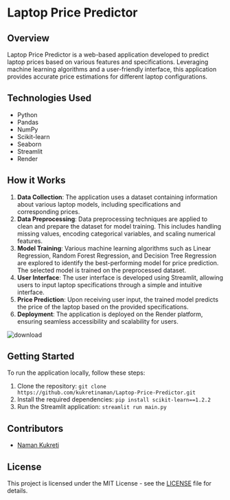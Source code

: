 # Laptop Price Predictor

## Overview
Laptop Price Predictor is a web-based application developed to predict laptop prices based on various features and specifications. Leveraging machine learning algorithms and a user-friendly interface, this application provides accurate price estimations for different laptop configurations.


## Technologies Used
- Python
- Pandas
- NumPy
- Scikit-learn
- Seaborn
- Streamlit
- Render


## How it Works
1. **Data Collection**: The application uses a dataset containing information about various laptop models, including specifications and corresponding prices.
2. **Data Preprocessing**: Data preprocessing techniques are applied to clean and prepare the dataset for model training. This includes handling missing values, encoding categorical variables, and scaling numerical features.
3. **Model Training**: Various machine learning algorithms such as Linear Regression, Random Forest Regression, and Decision Tree Regression are explored to identify the best-performing model for price prediction. The selected model is trained on the preprocessed dataset.
4. **User Interface**: The user interface is developed using Streamlit, allowing users to input laptop specifications through a simple and intuitive interface.
5. **Price Prediction**: Upon receiving user input, the trained model predicts the price of the laptop based on the provided specifications.
6. **Deployment**: The application is deployed on the Render platform, ensuring seamless accessibility and scalability for users.
   
![download](https://github.com/kukretinaman/Laptop-Price-Predictor/assets/96072551/18d830b3-a0de-4fa5-9a30-107c8a0fb5cb)

## Getting Started
To run the application locally, follow these steps:

1. Clone the repository: `git clone https://github.com/kukretinaman/Laptop-Price-Predictor.git`
3. Install the required dependencies: `pip install scikit-learn==1.2.2`
4. Run the Streamlit application: `streamlit run main.py`

## Contributors
- [Naman Kukreti](https://github.com/kukretinaman)

## License
This project is licensed under the MIT License - see the [LICENSE](LICENSE) file for details.


